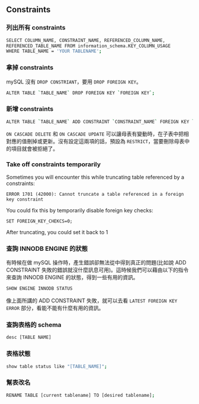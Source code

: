 ## Constraints
### 列出所有 constraints

```bash
SELECT COLUMN_NAME, CONSTRAINT_NAME, REFERENCED_COLUMN_NAME,
REFERENCED_TABLE_NAME FROM information_schema.KEY_COLUMN_USAGE
WHERE TABLE_NAME = 'YOUR TABLENAME';
```

### 拿掉 constraints

mySQL 沒有 `DROP CONSTRIANT`，要用 `DROP FOREIGN KEY`。

```bash
ALTER TABLE `TABLE_NAME` DROP FOREIGN KEY `FOREIGN KEY`;
```

### 新增 constraints

```bash
ALTER TABLE `TABLE_NAME` ADD CONSTRAINT `CONSTRAINT_NAME` FOREIGN KEY `FOREIGN_KEY_NAME` REFERENCES `REFERENCED_TABLE_NAME (REFERENCED_COLUMN_NAME)` ON CASCADE DELETE ON CASCADE UPDATE;
```

`ON CASCADE DELETE` 和 `ON CASCADE UPDATE` 可以讓母表有變動時，在子表中把相對應的值刪掉或更新。沒有設定這兩項的話，預設為 `RESTRICT`，當要刪除母表中的項目就會被拒絕了。

### Take off constraints temporarily
Sometimes you will encounter this while truncating table referenced by a constraints:
```MySQL
ERROR 1701 (42000): Cannot truncate a table referenced in a foreign key constraint
```
You could fix this by temporarily disable foreign key checks:
```MySQL
SET FOREIGN_KEY_CHEKCS=0;
```
After truncating, you could set it back to 1

### 查詢 INNODB ENGINE 的狀態

有時候在做 mySQL 操作時，產生錯誤卻無法從中得到真正的問題(比如說 ADD CONSTRAINT 失敗的錯誤就沒什麼訊息可用)。這時候我們可以藉由以下的指令來查詢 INNODB ENGINE 的狀態，得到一些有用的資訊。

```bash
SHOW ENGINE INNODB STATUS
```

像上面所講的 ADD CONSTRAINT 失敗，就可以去看 `LATEST FOREIGN KEY ERROR` 部分，看能不能有什麼有用的資訊。

### 查詢表格的 schema

```bash
desc [TABLE NAME]
```

### 表格狀態
```bash
show table status like "[TABLE_NAME]";
```

### 幫表改名
```bash
RENAME TABLE [current tablename] TO [desired tablename];
```
